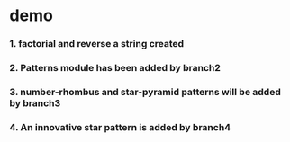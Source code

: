 # demo

### 1. factorial and reverse a string created

### 2. Patterns module has been added by branch2

### 3. number-rhombus and star-pyramid patterns will be added by branch3

### 4. An innovative star pattern is added by branch4



